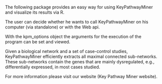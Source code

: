 The following package provides an easy way for using
KeyPathwayMiner and visualize its results via R.

The user can decide whether he wants to call KeyPathwayMiner
on his computer (via standalone) or with the Web api. 

With the kpm_options object the arguments for the execution
of the program can be set and viewed.

Given a biological network and a set of case-control studies, KeyPathwayMiner
efficiently extracts all maximal connected sub-networks.
These sub-networks contain the genes that are mainly
dysregulated, e.g., differentially expressed, in most cases studied.

For more information please visit our website (Key Pathway Miner website).

